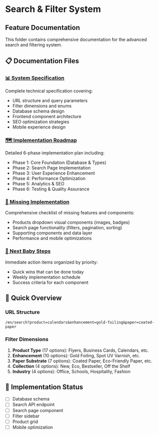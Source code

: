 # Search & Filter System
## Feature Documentation

This folder contains comprehensive documentation for the advanced search and filtering system.

## 📋 Documentation Files

### [📊 System Specification](./SEARCH-FILTER-SYSTEM.md)
Complete technical specification covering:
- URL structure and query parameters
- Filter dimensions and enums
- Database schema design
- Frontend component architecture
- SEO optimization strategies
- Mobile experience design

### [🗺️ Implementation Roadmap](./IMPLEMENTATION-ROADMAP.md)
Detailed 6-phase implementation plan including:
- Phase 1: Core Foundation (Database & Types)
- Phase 2: Search Page Implementation
- Phase 3: User Experience Enhancement
- Phase 4: Performance Optimization
- Phase 5: Analytics & SEO
- Phase 6: Testing & Quality Assurance

### [🚨 Missing Implementation](./MISSING-IMPLEMENTATION.md)
Comprehensive checklist of missing features and components:
- Products dropdown visual components (images, badges)
- Search page functionality (filters, pagination, sorting)
- Supporting components and data layer
- Performance and mobile optimizations

### [👶 Next Baby Steps](./NEXT-BABY-STEPS.md)
Immediate action items organized by priority:
- Quick wins that can be done today
- Weekly implementation schedule
- Success criteria for each component

## 🎯 Quick Overview

### URL Structure
```
/en/search?product=calendars&enhancement=gold-foiling&paper=coated-paper
```

### Filter Dimensions
1. **Product Type** (17 options): Flyers, Business Cards, Calendars, etc.
2. **Enhancement** (10 options): Gold Foiling, Spot UV Varnish, etc.
3. **Paper Substrate** (7 options): Coated Paper, Eco-Friendly Paper, etc.
4. **Collection** (4 options): New, Eco, Bestseller, Off the Shelf
5. **Industry** (4 options): Office, Schools, Hospitality, Fashion

## 🚀 Implementation Status
- [ ] Database schema
- [ ] Search API endpoint
- [ ] Search page component
- [ ] Filter sidebar
- [ ] Product grid
- [ ] Mobile optimization
